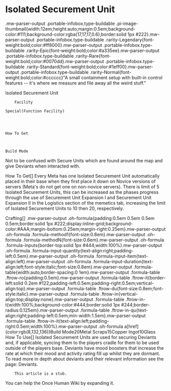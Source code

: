 # Isolated Securement Unit

.mw-parser-output .portable-infobox.type-buildable .pi-image-thumbnail{width:12em;height:auto;margin:0.5em;background-color:#111;background-color:rgba(17,17,17,0.6);border:solid 1px #222}.mw-parser-output .portable-infobox.type-buildable .rarity-Legendary{font-weight:bold;color:#ff8000}.mw-parser-output .portable-infobox.type-buildable .rarity-Epic{font-weight:bold;color:#a335ee}.mw-parser-output .portable-infobox.type-buildable .rarity-Rare{font-weight:bold;color:#0070dd}.mw-parser-output .portable-infobox.type-buildable .rarity-Standard{font-weight:bold;color:#1eff00}.mw-parser-output .portable-infobox.type-buildable .rarity-Normal{font-weight:bold;color:#cccccc}"A small containment setup with built-in control features -- it's where we measure and file away all the weird stuff."

Isolated Securement Unit


	
		
		
	
	


	

	
		Facility
	
	Special(Function Facility)




	How To Get


	
	Build Mode





Not to be confused with Secure Units which are found around the map and give Deviants when interacted with.

How To Get[]
Every Meta has one Isolated Securement Unit automatically placed in their base when they first place it down on Novice versions of servers (Meta's do not get one on non-novice servers). There is limit of 5 Isolated Securement Units, this can be increased as the phases progress through the use of Securement Unit Expansion I and Securement Unit Expansion II in the Logistics section of the memetics tab, increasing the limit of Isolated Securement Units to 10 then 20, respectively.

Crafting[]
.mw-parser-output .oh-formula{padding:0.5em 0.5em 0.5em 0.5em;border:solid 1px #222;display:inline-grid;background-color:#AAA;margin-bottom:0.25em;margin-right:0.25em}.mw-parser-output .oh-formula .formula-method1{font-size:0.8em}.mw-parser-output .oh-formula .formula-methodN{font-size:0.6em}.mw-parser-output .oh-formula .formula-inputs{border-top:solid 1px #444;width:100%}.mw-parser-output .oh-formula .formula-input-quantity{text-align:right;padding-left:0.5em}.mw-parser-output .oh-formula .formula-input-item{text-align:left}.mw-parser-output .oh-formula .formula-input-duration{text-align:left;font-style:italic;font-size:0.8em}.mw-parser-output .formula-table{width:auto;border-spacing:0 1em}.mw-parser-output .formula-table .ftrow-ro{padding:0.5em}.mw-parser-output .formula-table .ftrow-it{border-left:solid 0.2em #122;padding-left:0.5em;padding-right:0.5em;vertical-align:top}.mw-parser-output .formula-table .ftrow-du{font-size:0.8em;font-style:italic}.mw-parser-output .formula-table .ftrow-in{vertical-align:top;display:none}.mw-parser-output .formula-table .ftrow-in-t{width:100%;background-color:#444;border:solid 1px #244;border-radius:0.125em}.mw-parser-output .formula-table .ftrow-in-qu{text-align:right;padding-left:0.5em;min-width:1.5em}.mw-parser-output .formula-table .ftrow-in-it{text-align:left;padding-right:0.5em;width:100%}.mw-parser-output .oh-formula a[href]{color:rgb(8,132,136)}Build Mode20Metal Scraps15Copper Ingot10Glass
How To Use[]
Isolated Securement Units are used for securing Deviants and, if applicable, syncing them to the players cradle for them to be used outside of the players base.
Deviants have mood boosters that increase the rate at which their mood and activity rating fill up whilst they are dormant. To read more in depth about deviants and their relevant information see the page: Deviants.


    
        This article is a stub.
        
You can help the Once Human Wiki by expanding it.
